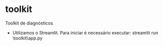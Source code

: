 # toolkit
Toolkit de diagnósticos

- Utilizamos o Streamlit. Para iniciar é necessário executar: streamlit run \toolkit\app.py
